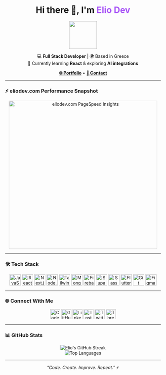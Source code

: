 <h1 align="center">Hi there 👋, I'm <span style="color:#a855f7;">Elio Dev</span></h1>

<p align="center">
  <img src="https://user-images.githubusercontent.com/18350557/176309783-0785949b-9127-417c-8b55-ab5a4333674e.gif" width="90"/>
</p>

<p align="center">
  💻 <b>Full Stack Developer</b> | 🌍 Based in Greece<br/>
  🧠 Currently learning <b>React</b> & exploring <b>AI integrations</b>
</p>

<p align="center">
  <a href="https://eliodev.com"><b>🌐 Portfolio</b></a> • 
  <a href="mailto:elio.developer02@gmail.com"><b>📩 Contact</b></a>
</p>

---

### ⚡ eliodev.com Performance Snapshot

<p align="center">
  <img src="https://raw.githubusercontent.com/elioar/elioar/main/assets/eliodev-pagespeed.svg" alt="eliodev.com PageSpeed Insights" width="480"/>
</p>


---

### 🛠️ Tech Stack

<p align="center">
  <a href="https://developer.mozilla.org/en-US/docs/Web/JavaScript"><img src="https://raw.githubusercontent.com/danielcranney/readme-generator/main/public/icons/skills/javascript-colored.svg" height="36" alt="JavaScript"/></a>
  <a href="https://react.dev/"><img src="https://raw.githubusercontent.com/danielcranney/readme-generator/main/public/icons/skills/react-colored.svg" height="36" alt="React"/></a>
  <a href="https://nextjs.org/"><img src="https://raw.githubusercontent.com/danielcranney/readme-generator/main/public/icons/skills/nextjs-colored-dark.svg" height="36" alt="Next.js"/></a>
  <a href="https://nodejs.org/"><img src="https://raw.githubusercontent.com/danielcranney/readme-generator/main/public/icons/skills/nodejs-colored.svg" height="36" alt="Node.js"/></a>
  <a href="https://tailwindcss.com/"><img src="https://raw.githubusercontent.com/danielcranney/readme-generator/main/public/icons/skills/tailwindcss-colored.svg" height="36" alt="TailwindCSS"/></a>
  <a href="https://www.mongodb.com/"><img src="https://raw.githubusercontent.com/danielcranney/readme-generator/main/public/icons/skills/mongodb-colored.svg" height="36" alt="MongoDB"/></a>
  <a href="https://firebase.google.com/"><img src="https://raw.githubusercontent.com/danielcranney/readme-generator/main/public/icons/skills/firebase-colored.svg" height="36" alt="Firebase"/></a>
  <a href="https://supabase.com/"><img src="https://raw.githubusercontent.com/danielcranney/readme-generator/main/public/icons/skills/supabase-colored.svg" height="36" alt="Supabase"/></a>
  <a href="https://sass-lang.com/"><img src="https://raw.githubusercontent.com/danielcranney/readme-generator/main/public/icons/skills/sass-colored.svg" height="36" alt="Sass"/></a>
  <a href="https://flutter.dev/"><img src="https://raw.githubusercontent.com/danielcranney/readme-generator/main/public/icons/skills/flutter-colored.svg" height="36" alt="Flutter"/></a>
  <a href="https://git-scm.com/"><img src="https://raw.githubusercontent.com/danielcranney/readme-generator/main/public/icons/skills/git-colored.svg" height="36" alt="Git"/></a>
  <a href="https://www.figma.com/"><img src="https://raw.githubusercontent.com/danielcranney/readme-generator/main/public/icons/skills/figma-colored.svg" height="36" alt="Figma"/></a>
</p>

---

### 🌐 Connect With Me

<p align="center">
  <a href="https://codepen.io/elioar"><img src="https://raw.githubusercontent.com/danielcranney/readme-generator/main/public/icons/socials/codepen.svg" width="32" alt="CodePen"/></a>
  <a href="https://github.com/elioar"><img src="https://raw.githubusercontent.com/danielcranney/readme-generator/main/public/icons/socials/github.svg" width="32" alt="GitHub"/></a>
  <a href="https://www.linkedin.com/in/elio-arapi"><img src="https://raw.githubusercontent.com/danielcranney/readme-generator/main/public/icons/socials/linkedin.svg" width="32" alt="LinkedIn"/></a>
  <a href="https://www.instagram.com/elio.dev"><img src="https://raw.githubusercontent.com/danielcranney/readme-generator/main/public/icons/socials/instagram.svg" width="32" alt="Instagram"/></a>
  <a href="https://x.com/elio_dev"><img src="https://raw.githubusercontent.com/danielcranney/readme-generator/main/public/icons/socials/twitter.svg" width="32" alt="Twitter"/></a>
  <a href="https://www.threads.net/@elio.dev"><img src="https://raw.githubusercontent.com/danielcranney/readme-generator/main/public/icons/socials/threads.svg" width="32" alt="Threads"/></a>
</p>

---

### 📊 GitHub Stats

<p align="center">
  <img 
    src="https://streak-stats.demolab.com?user=elioar&theme=radical&hide_border=true" 
    alt="Elio's GitHub Streak" 
  />
  <br/>
  <img 
    src="https://github-readme-stats.vercel.app/api/top-langs/?username=elioar&layout=compact&title_color=a855f7&text_color=ffffff&bg_color=1c1917&hide_border=true" 
    alt="Top Languages" 
  />
</p>

---

<p align="center">
  <i>“Code. Create. Improve. Repeat.”</i> ⚡
</p>
